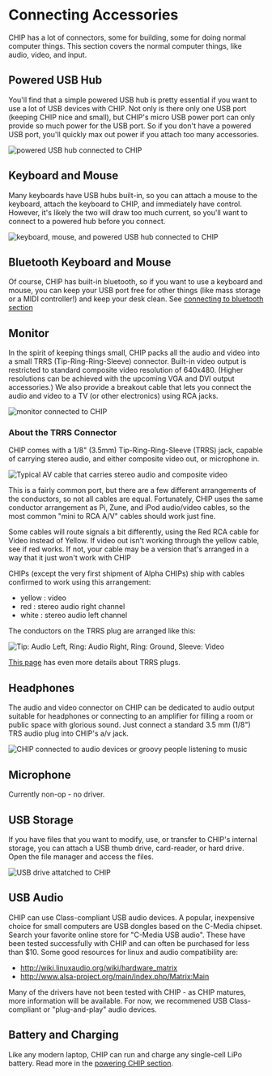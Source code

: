 # Connecting Accessories
CHIP has a lot of connectors, some for building, some for doing normal computer things. This section covers the normal computer things, like audio, video, and input.

## Powered USB Hub
You'll find that a simple powered USB hub is pretty essential if you want to use a lot of USB devices with CHIP. Not only is there only one USB port (keeping CHIP nice and small), but CHIP's micro USB power port can only provide so much power for the USB port. So if you don't have a powered USB port, you'll quickly max out power if you attach too many accessories. 

![powered USB hub connected to CHIP](images/chip_usbhub.jpg)

## Keyboard and Mouse
Many keyboards have USB hubs built-in, so you can attach a mouse to the keyboard, attach the keyboard to CHIP, and immediately have control. However, it's likely the two will draw too much current, so you'll want to connect to a powered hub before you connect.

![keyboard, mouse, and powered USB hub connected to CHIP](images/chip_usbconnections.jpg)

## Bluetooth Keyboard and Mouse
Of course, CHIP has built-in bluetooth, so if you want to use a keyboard and mouse, you can keep your USB port free for other things (like mass storage or a MIDI controller!) and keep your desk clean. See [connecting to bluetooth section](#Bluetooth)

## Monitor
In the spirit of keeping things small, CHIP packs all the audio and video into a small TRRS (Tip-Ring-Ring-Sleeve) connector. Built-in video output is restricted to standard composite video resolution of 640x480. (Higher resolutions can be achieved with the upcoming VGA and DVI output accessories.) We also provide a breakout cable that lets you connect the audio and video to a TV (or other electronics) using RCA jacks.

![monitor connected to CHIP](images/chip_withmonitor.jpg)

### About the TRRS Connector
CHIP comes with a 1/8" (3.5mm) Tip-Ring-Ring-Sleeve (TRRS) jack, capable of carrying stereo audio, and either composite video out, or microphone in.

![Typical AV cable that carries stereo audio and composite video](images/avcable.jpg)

This is a fairly common port, but there are a few different arrangements of the conductors, so not all cables are equal.  Fortunately, CHIP uses the same conductor arrangement as Pi, Zune, and iPod audio/video cables, so the most common "mini to RCA A/V" cables should work just fine.

Some cables will route signals a bit differently, using the Red RCA cable for Video instead of Yellow.  If video out isn't working through the yellow cable, see if red works.  If not, your cable may be a version that's arranged in a way that it just won't work with CHIP

CHIPs (except the very first shipment of Alpha CHIPs) ship with cables confirmed to work using this arrangement:
  * yellow : video
  * red : stereo audio right channel
  * white : stereo audio left channel

The conductors on the TRRS plug are arranged like this:

![Tip: Audio Left, Ring: Audio Right, Ring: Ground, Sleeve: Video](images/trrs_annotated.jpg)

[This page](http://wiki.robotz.com/index.php/TRRS_Phono_Plug) has even more details about TRRS plugs.

## Headphones
The audio and video connector on CHIP can be dedicated to audio output suitable for headphones or connecting to an amplifier for filling a room or public space with glorious sound. Just connect a standard 3.5 mm (1/8") TRS audio plug into CHIP's a/v jack.

![CHIP connected to audio devices or groovy people listening to music](images/chip_withaudio.jpg)

## Microphone
Currently non-op - no driver.

## USB Storage
If you have files that you want to modify, use, or transfer to CHIP's internal storage, you can attach a USB thumb drive, card-reader, or hard drive. Open the file manager and access the files.

![USB drive attatched to CHIP](images/chip_usbstorage.jpg)

## USB Audio
CHIP can use Class-compliant USB audio devices. A popular, inexpensive choice for small computers are USB dongles based on the C-Media chipset. Search your favorite online store for "C-Media USB audio". These have been tested successfully with CHIP and can often be purchased for less than $10. Some good resources for linux and audio compatibility are:

*  http://wiki.linuxaudio.org/wiki/hardware_matrix
*  http://www.alsa-project.org/main/index.php/Matrix:Main

Many of the drivers have not been tested with CHIP - as CHIP matures, more information will be available. For now, we recommened USB Class-compliant or "plug-and-play" audio devices.

## Battery and Charging
Like any modern laptop, CHIP can run and charge any single-cell LiPo battery. Read more in the [powering CHIP section](#powerchip).
